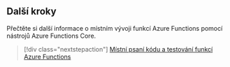 ## <a name="next-steps"></a>Další kroky

Přečtěte si další informace o místním vývoji funkcí Azure Functions pomocí nástrojů Azure Functions Core.

> [!div class="nextstepaction"] 
> [Místní psaní kódu a testování funkcí Azure Functions](../articles/azure-functions/functions-run-local.md)

